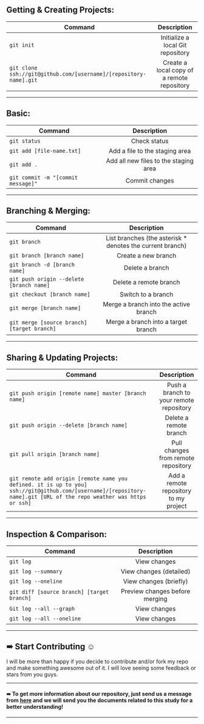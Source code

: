 

## Getting & Creating Projects:
| Command | Description |                                              
| ------------ |:-----------:|
| `git init` | Initialize a local Git repository |
| `git clone ssh://git@github.com/[username]/[repository-name].git` | Create a local copy of a remote repository|


***
## Basic:
| Command | Description |                                              
| ------------ |:-----------:|
| `git status` | Check status | 
| `git add [file-name.txt]` | Add a file to the staging area | 
| `git add .` | Add all new files to the staging area | 
| `git commit -m "[commit message]" ` | Commit changes | 

***
## Branching & Merging:
| Command | Description |                                              
| ------------ |:-----------:|
| `git branch` | List branches (the asterisk * denotes the current branch) | 
| `git branch [branch name] ` | Create a new branch | 
| `git branch -d [branch name] ` | Delete a branch | 
| `git push origin --delete [branch name] ` | Delete a remote branch | 
| `git checkout [branch name] ` | Switch to a branch | 
| `git merge [branch name]	` | Merge a branch into the active branch | 
| `git merge [source branch] [target branch]	` | Merge a branch into a target branch | 


***
## Sharing & Updating Projects:
| Command | Description |                                              
| ------------ |:-----------:|
| `git push origin [remote name] master [branch name]	` | Push a branch to your remote repository | 
| `git push origin --delete [branch name]	` | Delete a remote branch | 
| `git pull origin [branch name]	` | Pull changes from remote repository | 
| `git remote add origin [remote name you defined. it is up to you] ssh://git@github.com/[username]/[repository-name].git [URL of the repo weather was https or ssh]	` | Add a remote repository to my project | 

***
## Inspection & Comparison:
| Command | Description |                                              
| ------------ |:-----------:|
| `git log	` | View changes | 
| `git log --summary	` | View changes (detailed) | 
| `git log --oneline	` | View changes (briefly) | 
| `git diff [source branch] [target branch]	` | Preview changes before merging | 
| `Git log --all --graph` | View changes | 
| `git log --all --oneline` | View changes | 



***
## ➠ Start Contributing ☺
I will be more than happy if you decide to contribute and/or fork my repo and make something awesome out of it. I will love seeing some feedback or stars from you guys.

***
#### ➠ To get more information about our repository, just send us a message from [here](https://www.linkedin.com/in/ahmedsamir13/) and we will send you the documents related to this study for a better understanding!
 
***
